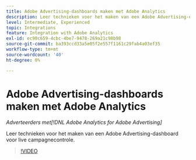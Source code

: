 ```yaml
---
title: Adobe Advertising-dashboards maken met Adobe Analytics
description: Leer technieken voor het maken van een Adobe Advertising-dashboard voor live campagnecontrole
level: Intermediate, Experienced
topic: Integrations
feature: Integration with Adobe Analytics
exl-id: ec90c659-4cbc-4be7-9478-269a21c98b98
source-git-commit: ba393ccd33a5e05f2e557f1161c29fab4a03ef35
workflow-type: tm+mt
source-wordcount: '40'
ht-degree: 0%

---
```


# Adobe Advertising-dashboards maken met Adobe Analytics

*Adverteerders met[!DNL Adobe Analytics for Adobe Advertising]*

Leer technieken voor het maken van een Adobe Advertising-dashboard voor live campagnecontrole.

>[!VIDEO](https://video.tv.adobe.com/v/33922)

